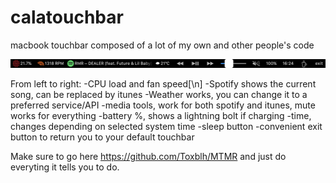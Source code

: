 # calatouchbar
macbook touchbar composed of a lot of my own and other people's code

![Here's what it looks like](https://github.com/caIamity/calatouchbar/blob/master/Touch%20Bar%20Shot%202020-07-09%20at%2016.24.24.png)

From left to right:
 -CPU load and fan speed[\n]
 -Spotify shows the current song, can be replaced by itunes
 -Weather works, you can change it to a preferred service/API
 -media tools, work for both spotify and itunes, mute works for everything
 -battery %, shows a lightning bolt if charging
 -time, changes depending on selected system time
 -sleep button
 -convenient exit button to return you to your default touchbar

Make sure to go here https://github.com/Toxblh/MTMR and just do everyting it tells you to do.
